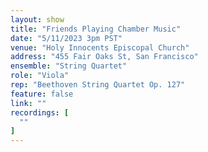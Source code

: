 ```yaml
---
layout: show
title: "Friends Playing Chamber Music"
date: "5/11/2023 3pm PST"
venue: "Holy Innocents Episcopal Church"
address: "455 Fair Oaks St, San Francisco"
ensemble: "String Quartet"
role: "Viola"
rep: "Beethoven String Quartet Op. 127"
feature: false
link: ""
recordings: [
  ""
]
---
```

